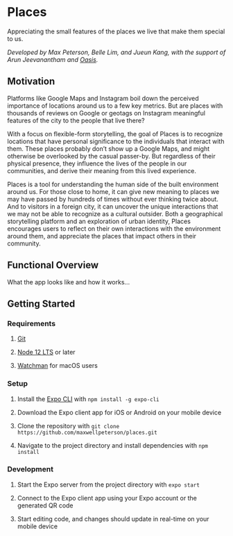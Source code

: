 # Places

Appreciating the small features of the places we live that make them special to us.

*Developed by Max Peterson, Belle Lim, and Jueun Kang, with the support of Arun Jeevanantham and [Oasis](https://www.oasisneu.com/).*

## Motivation

Platforms like Google Maps and Instagram boil down the perceived importance of locations around us to a few key metrics. But are places with thousands of reviews on Google or geotags on Instagram meaningful features of the city to the people that live there?

With a focus on flexible-form storytelling, the goal of Places is to recognize locations that have personal significance to the individuals that interact with them. These places probably don’t show up a Google Maps, and might otherwise be overlooked by the casual passer-by. But regardless of their physical presence, they influence the lives of the people in our communities, and derive their meaning from this lived experience.

Places is a tool for understanding the human side of the built environment around us. For those close to home, it can give new meaning to places we may have passed by hundreds of times without ever thinking twice about. And to visitors in a foreign city, it can uncover the unique interactions that we may not be able to recognize as a cultural outsider. Both a geographical storytelling platform and an exploration of urban identity, Places encourages users to reflect on their own interactions with the environment around them, and appreciate the places that impact others in their community.

## Functional Overview

What the app looks like and how it works...

## Getting Started

### Requirements

1. [Git](https://git-scm.com/)

2. [Node 12 LTS](https://nodejs.org/en/download/) or later

3. [Watchman](https://facebook.github.io/watchman/docs/install#buildinstall) for macOS users

### Setup

1. Install the [Expo CLI](https://expo.io/) with `npm install -g expo-cli`

2. Download the Expo client app for iOS or Android on your mobile device

3. Clone the repository with `git clone https://github.com/maxwellpeterson/places.git`

4. Navigate to the project directory and install dependencies with `npm install`

### Development

1. Start the Expo server from the project directory with `expo start`

2. Connect to the Expo client app using your Expo account or the generated QR code

3. Start editing code, and changes should update in real-time on your mobile device
